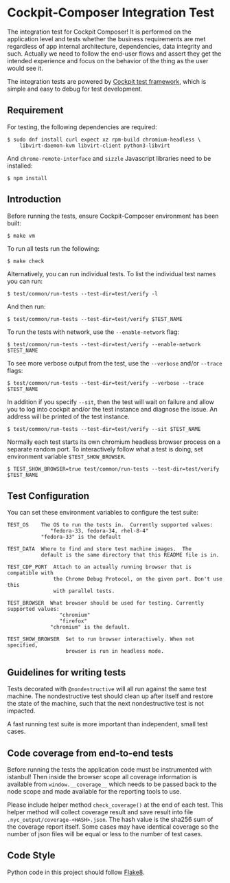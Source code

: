 # Cockpit-Composer Integration Test

The integration test for Cockpit Composer! It is performed on the
application level and tests whether the business requirements are met
regardless of app internal architecture, dependencies, data integrity and such.
Actually we need to follow the end-user flows and assert they get the intended
experience and focus on the behavior of the thing as the user would see it.

The integration tests are powered by [Cockpit test
framework](https://github.com/cockpit-project/cockpit/tree/main/test), which is simple and easy to
debug for test development.

## Requirement

For testing, the following dependencies are required:

    $ sudo dnf install curl expect xz rpm-build chromium-headless \
        libvirt-daemon-kvm libvirt-client python3-libvirt

And `chrome-remote-interface` and `sizzle` Javascript libraries need to be installed:

    $ npm install

## Introduction

Before running the tests, ensure Cockpit-Composer environment has been built:

    $ make vm

To run all tests run the following:

    $ make check

Alternatively, you can run individual tests. To list the individual test names you can run:

    $ test/common/run-tests --test-dir=test/verify -l

And then run:

    $ test/common/run-tests --test-dir=test/verify $TEST_NAME

To run the tests with network, use the `--enable-network` flag:

    $ test/common/run-tests --test-dir=test/verify --enable-network $TEST_NAME

To see more verbose output from the test, use the `--verbose` and/or `--trace` flags:

    $ test/common/run-tests --test-dir=test/verify --verbose --trace $TEST_NAME

In addition if you specify `--sit`, then the test will wait on failure and allow you to log into
cockpit and/or the test instance and diagnose the issue. An address will be printed of the test
instance.

    $ test/common/run-tests --test-dir=test/verify --sit $TEST_NAME

Normally each test starts its own chromium headless browser process on a separate random port. To
interactively follow what a test is doing, set environment variable `$TEST_SHOW_BROWSER`.

    $ TEST_SHOW_BROWSER=true test/common/run-tests --test-dir=test/verify $TEST_NAME

## Test Configuration

You can set these environment variables to configure the test suite:

    TEST_OS    The OS to run the tests in.  Currently supported values:
                  "fedora-33, fedora-34, rhel-8-4"
               "fedora-33" is the default

    TEST_DATA  Where to find and store test machine images.  The
               default is the same directory that this README file is in.

    TEST_CDP_PORT  Attach to an actually running browser that is compatible with
                   the Chrome Debug Protocol, on the given port. Don't use this
                   with parallel tests.

    TEST_BROWSER  What browser should be used for testing. Currently supported values:
                     "chromium"
                     "firefox"
                  "chromium" is the default.

    TEST_SHOW_BROWSER  Set to run browser interactively. When not specified,
                       browser is run in headless mode.

## Guidelines for writing tests

Tests decorated with `@nondestructive` will all run against the same test
machine. The nondestructive test should clean up after itself and restore the
state of the machine, such that the next nondestructive test is not impacted.

A fast running test suite is more important than independent,
small test cases.

## Code coverage from end-to-end tests

Before running the tests the application code must be instrumented with
istanbul! Then inside the browser scope all coverage information is available
from `window.__coverage__` which needs to be passed back to the node scope
and made available for the reporting tools to use.

Please include helper method `check_coverage()` at the end of each test.
This helper method will collect coverage result and save result into file
`.nyc_output/coverage-<HASH>.json`. The hash value is the sha256 sum of
the coverage report itself. Some cases may have identical coverage so
the number of json files will be equal or less to the number of test cases.

## Code Style

Python code in this project should follow
[Flake8](https://www.flake8rules.com/).
